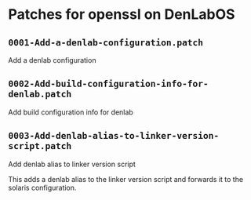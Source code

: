 # Patches for openssl on DenLabOS

## `0001-Add-a-denlab-configuration.patch`

Add a denlab configuration


## `0002-Add-build-configuration-info-for-denlab.patch`

Add build configuration info for denlab


## `0003-Add-denlab-alias-to-linker-version-script.patch`

Add denlab alias to linker version script

This adds a denlab alias to the linker version script and forwards it
to the solaris configuration.

